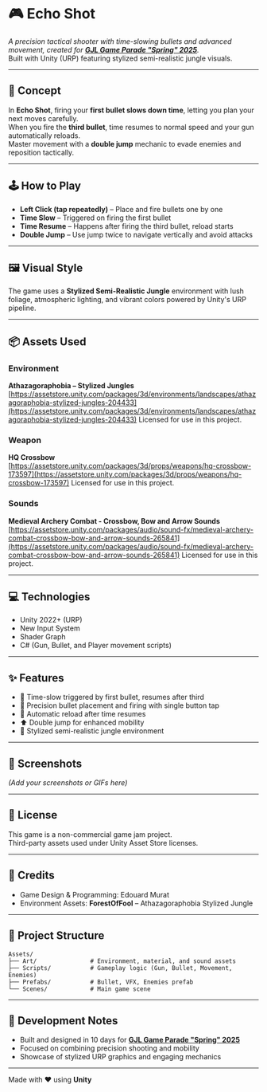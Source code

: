 # 🎮 Echo Shot

_A precision tactical shooter with time-slowing bullets and advanced movement, created for [**GJL Game Parade "Spring" 2025**](https://itch.io/jam/gjl-game-parade-spring-2025)._  
Built with Unity (URP) featuring stylized semi-realistic jungle visuals.

---

## 🧠 Concept

In **Echo Shot**, firing your **first bullet slows down time**, letting you plan your next moves carefully.  
When you fire the **third bullet**, time resumes to normal speed and your gun automatically reloads.  
Master movement with a **double jump** mechanic to evade enemies and reposition tactically.

---

## 🕹️ How to Play

- **Left Click (tap repeatedly)** – Place and fire bullets one by one  
- **Time Slow** – Triggered on firing the first bullet  
- **Time Resume** – Happens after firing the third bullet, reload starts  
- **Double Jump** – Use jump twice to navigate vertically and avoid attacks  

---

## 🖼️ Visual Style

The game uses a **Stylized Semi-Realistic Jungle** environment with lush foliage, atmospheric lighting, and vibrant colors powered by Unity's URP pipeline.

---

## 📦 Assets Used

### Environment
**Athazagoraphobia – Stylized Jungles**
[https://assetstore.unity.com/packages/3d/environments/landscapes/athazagoraphobia-stylized-jungles-204433](https://assetstore.unity.com/packages/3d/environments/landscapes/athazagoraphobia-stylized-jungles-204433)
Licensed for use in this project.

### Weapon
**HQ Crossbow**
[https://assetstore.unity.com/packages/3d/props/weapons/hq-crossbow-173597](https://assetstore.unity.com/packages/3d/props/weapons/hq-crossbow-173597)
Licensed for use in this project.

### Sounds
**Medieval Archery Combat - Crossbow, Bow and Arrow Sounds**
[https://assetstore.unity.com/packages/audio/sound-fx/medieval-archery-combat-crossbow-bow-and-arrow-sounds-265841](https://assetstore.unity.com/packages/audio/sound-fx/medieval-archery-combat-crossbow-bow-and-arrow-sounds-265841)
Licensed for use in this project.

---

## 💻 Technologies

- Unity 2022+ (URP)  
- New Input System  
- Shader Graph  
- C# (Gun, Bullet, and Player movement scripts)  

---

## ✨ Features

- 🧊 Time-slow triggered by first bullet, resumes after third  
- 🎯 Precision bullet placement and firing with single button tap  
- 🔁 Automatic reload after time resumes  
- ⬆️ Double jump for enhanced mobility  
- 🌿 Stylized semi-realistic jungle environment  

---

## 📸 Screenshots

_(Add your screenshots or GIFs here)_

---

## 📜 License

This game is a non-commercial game jam project.  
Third-party assets used under Unity Asset Store licenses.

---

## 🙏 Credits

- Game Design & Programming: Edouard Murat
- Environment Assets: **ForestOfFool** – Athazagoraphobia Stylized Jungle

---

## 📂 Project Structure

```plaintext
Assets/  
├── Art/               # Environment, material, and sound assets
├── Scripts/           # Gameplay logic (Gun, Bullet, Movement, Enemies)  
├── Prefabs/           # Bullet, VFX, Enemies prefab
└── Scenes/            # Main game scene
```

---

## 🧪 Development Notes

- Built and designed in 10 days for [**GJL Game Parade "Spring" 2025**](https://itch.io/jam/gjl-game-parade-spring-2025)
- Focused on combining precision shooting and mobility  
- Showcase of stylized URP graphics and engaging mechanics  

---

Made with ❤️ using **Unity**

